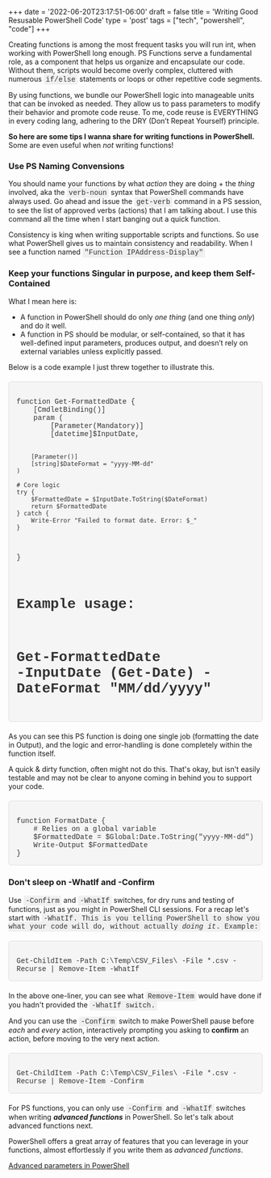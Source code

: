 +++
date = '2022-06-20T23:17:51-06:00'
draft = false
title = 'Writing Good Resusable PowerShell Code'
type = 'post'
tags = ["tech", "powershell", "code"]
+++

<style>
/* Base style for code blocks */
.code-block {
    padding: 15px;                    /* Padding around the code */
    font-family: 'Courier New', Courier, monospace; /* Monospace font */
    white-space: pre-wrap;            /* Preserve whitespace and wrap lines */
    border-radius: 5px;               /* Rounded corners */
    overflow-x: auto;                 /* Horizontal scroll if needed */
    margin: 20px 0;                   /* Vertical spacing */
    /* Default colors (light mode) */
    background-color: #f5f5f5;        /* Light gray background */
    border: 1px solid #ddd;           /* Light border */
    color: #333;                      /* Dark text for readability */
}

/* Style for inline monospace text */
.mono {
    font-family: 'Courier New', Courier, monospace; /* Monospace font */
    background-color: #f0f0f0;        /* Light background to highlight */
    padding: 2px 4px;                  /* Padding around text */
    border-radius: 3px;                /* Rounded corners */
}

/* Dark mode overrides for code blocks */
@media (prefers-color-scheme: dark) {
    .code-block {
        background-color: #2d2d2d;    /* Dark background */
        border: 1px solid #555;        /* Darker border */
        color: #f8f8f2;                /* Light text for readability */
    }

    .mono {
        background-color: #3c3c3c;     /* Darker background for inline code */
        color: #f8f8f2;                /* Light text */
    }
}

/* Optional: Light mode overrides (for explicitness) */
@media (prefers-color-scheme: light) {
    .code-block {
        background-color: #f5f5f5;     /* Light gray background */
        border: 1px solid #ddd;        /* Light border */
        color: #333;                   /* Dark text */
    }

    .mono {
        background-color: #f0f0f0;     /* Light background */
        color: #333;                   /* Dark text */
    }
}
</style>

Creating functions is among the most frequent tasks you will run int, when working with PowerShell long enough. PS Functions serve a fundamental role, as a component that helps us organize and encapsulate our code. Without them, scripts would become overly complex, cluttered with numerous <span class="mono">if/else</span> statements or loops or other repetitive code segments.<br />

By using functions, we bundle our PowerShell logic into manageable units that can be invoked as needed. They allow us to pass parameters to modify their behavior and promote code reuse. To me, code reuse is EVERYTHING in every coding lang, adhering to the DRY (Don’t Repeat Yourself) principle.<br />

<b>So here are some tips I wanna share for writing functions in PowerShell.</b>  Some are even useful when <i>not</i> writing functions!<br />

### Use PS Naming Convensions <br />

You should name your functions by what <i>action</i> they are doing + the <i>thing</i> involved, aka the <span class="mono">verb-noun</span> syntax that PowerShell commands have always used. Go ahead and issue the <span class="mono">get-verb</span> command in a PS session, to see the list of approved verbs (actions) that I am talking about.  I use this command all the time when I start banging out a quick function.<br />

Consistency is king when writing supportable scripts and functions. So use what PowerShell gives us to maintain consistency and readability.  When I see a function named <span class="mono">"Function IPAddress-Display"</span><br />

### Keep your functions Singular in purpose, and keep them Self-Contained <br />

What I mean here is: 

- A function in PowerShell should do only <i>one thing</i> (and one thing <i>only</i>) and do it well.
- A function in PS should be modular, or self-contained, so that it has well-defined input parameters, produces output, and doesn’t rely on external variables unless explicitly passed.  

Below is a code example I just threw together to illustrate this.

<div class="code-block">
function Get-FormattedDate {
    [CmdletBinding()]
    param (
        [Parameter(Mandatory)]
        [datetime]$InputDate,

        [Parameter()]
        [string]$DateFormat = "yyyy-MM-dd"
    )

    # Core logic
    try {
        $FormattedDate = $InputDate.ToString($DateFormat)
        return $FormattedDate
    } catch {
        Write-Error "Failed to format date. Error: $_"
    }
}

# Example usage:
# Get-FormattedDate -InputDate (Get-Date) -DateFormat "MM/dd/yyyy"

</div>

As you can see this PS function is doing one single job (formatting the date in Output), and the logic and error-handling is done completely within the function itself.<br />

A quick & dirty function, often might not do this.  That's okay, but isn't easily testable and may not be clear to anyone coming in behind you to support your code. <br />

<div class="code-block">
function FormatDate {
    # Relies on a global variable
    $FormattedDate = $Global:Date.ToString("yyyy-MM-dd")
    Write-Output $FormattedDate
}
</div>

### Don't sleep on -WhatIf and -Confirm

Use <span class="mono">-Confirm</span> and <span class="mono">-WhatIf</span> switches, for dry runs and testing of functions, just as you might in PowerShell CLI sessions.  For a recap let's start with <span class="mono">-WhatIf<span>.  This is you telling PowerShell to show you what your code will do, without actually <i>doing it</i>. Example:<br />

<div class="code-block">
Get-ChildItem -Path C:\Temp\CSV_Files\ -File *.csv -Recurse | Remove-Item -WhatIf
</div>

In the above one-liner, you can see what <span class="mono">Remove-Item</span> would have done if you hadn't provided the <span class="mono">-WhatIf<span> switch.<br />

And you can use the <span class="mono">-Confirm</span> switch to make PowerShell pause before <i>each</i> and <i>every</i> action, interactively prompting you asking to <b>confirm</b> an action, before moving to the very next action.<br />

<div class="code-block">
Get-ChildItem -Path C:\Temp\CSV_Files\ -File *.csv -Recurse | Remove-Item -Confirm
</div>

For PS functions, you can only use <span class="mono">-Confirm</span> and <span class="mono">-WhatIf</span> switches when writing <i><b>advanced functions</b></i> in PowerShell.  So let's talk about advanced functions next.<br />

PowerShell offers a great array of features that you can leverage in your functions, almost effortlessly if you write them as <i>advanced functions</i>.

<a href="https://learn.microsoft.com/en-us/powershell/module/microsoft.powershell.core/about/about_functions_advanced_parameters?view=powershell-7.4&viewFallbackFrom=powershell-6">Advanced parameters in PowerShell</a>